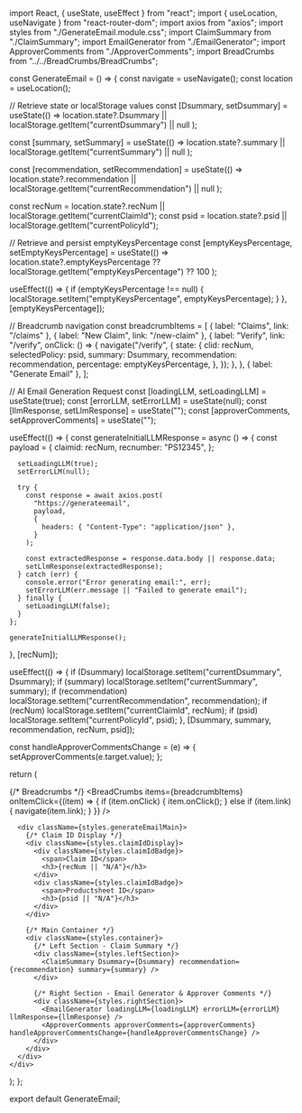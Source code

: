 
import React, { useState, useEffect } from "react";
import { useLocation, useNavigate } from "react-router-dom";
import axios from "axios";
import styles from "./GenerateEmail.module.css";
import ClaimSummary from "./ClaimSummary";
import EmailGenerator from "./EmailGenerator";
import ApproverComments from "./ApproverComments";
import BreadCrumbs from "../../BreadCrumbs/BreadCrumbs";

const GenerateEmail = () => {
  const navigate = useNavigate();
  const location = useLocation();

  // Retrieve state or localStorage values
  const [Dsummary, setDsummary] = useState(() =>
    location.state?.Dsummary || localStorage.getItem("currentDsummary") || null
  );

  const [summary, setSummary] = useState(() =>
    location.state?.summary || localStorage.getItem("currentSummary") || null
  );

  const [recommendation, setRecommendation] = useState(() =>
    location.state?.recommendation || localStorage.getItem("currentRecommendation") || null
  );

  const recNum = location.state?.recNum || localStorage.getItem("currentClaimId");
  const psid = location.state?.psid || localStorage.getItem("currentPolicyId");

  // Retrieve and persist emptyKeysPercentage
  const [emptyKeysPercentage, setEmptyKeysPercentage] = useState(() =>
    location.state?.emptyKeysPercentage ?? localStorage.getItem("emptyKeysPercentage") ?? 100
  );

  useEffect(() => {
    if (emptyKeysPercentage !== null) {
      localStorage.setItem("emptyKeysPercentage", emptyKeysPercentage);
    }
  }, [emptyKeysPercentage]);

  // Breadcrumb navigation
  const breadcrumbItems = [
    { label: "Claims", link: "/claims" },
    { label: "New Claim", link: "/new-claim" },
{
  label: "Verify",
  link: "/verify",
  onClick: () => {
    navigate("/verify", {
      state: {
        clid: recNum,
        selectedPolicy: psid,
        summary: Dsummary,
        recommendation: recommendation,
        percentage: emptyKeysPercentage, 
      },
    });
  },
},    { label: "Generate Email" },
  ];

  // AI Email Generation Request
  const [loadingLLM, setLoadingLLM] = useState(true);
  const [errorLLM, setErrorLLM] = useState(null);
  const [llmResponse, setLlmResponse] = useState("");
  const [approverComments, setApproverComments] = useState("");

  useEffect(() => {
    const generateInitialLLMResponse = async () => {
      const payload = {
        claimid: recNum,
        recnumber: "PS12345",
      };

      setLoadingLLM(true);
      setErrorLLM(null);

      try {
        const response = await axios.post(
          "https://generateemail",
          payload,
          {
            headers: { "Content-Type": "application/json" },
          }
        );

        const extractedResponse = response.data.body || response.data;
        setLlmResponse(extractedResponse);
      } catch (err) {
        console.error("Error generating email:", err);
        setErrorLLM(err.message || "Failed to generate email");
      } finally {
        setLoadingLLM(false);
      }
    };

    generateInitialLLMResponse();
  }, [recNum]);

  useEffect(() => {
    if (Dsummary) localStorage.setItem("currentDsummary", Dsummary);
    if (summary) localStorage.setItem("currentSummary", summary);
    if (recommendation) localStorage.setItem("currentRecommendation", recommendation);
    if (recNum) localStorage.setItem("currentClaimId", recNum);
    if (psid) localStorage.setItem("currentPolicyId", psid);
  }, [Dsummary, summary, recommendation, recNum, psid]);

  const handleApproverCommentsChange = (e) => {
    setApproverComments(e.target.value);
  };

  return (
    <div>
      {/* Breadcrumbs */}
      <BreadCrumbs
        items={breadcrumbItems}
        onItemClick={(item) => {
          if (item.onClick) {
            item.onClick();
          } else if (item.link) {
            navigate(item.link);
          }
        }}
      />

      <div className={styles.generateEmailMain}>
        {/* Claim ID Display */}
        <div className={styles.claimIdDisplay}>
          <div className={styles.claimIdBadge}>
            <span>Claim ID</span>
            <h3>{recNum || "N/A"}</h3>
          </div>
          <div className={styles.claimIdBadge}>
            <span>Productsheet ID</span>
            <h3>{psid || "N/A"}</h3>
          </div>
        </div>

        {/* Main Container */}
        <div className={styles.container}>
          {/* Left Section - Claim Summary */}
          <div className={styles.leftSection}>
            <ClaimSummary Dsummary={Dsummary} recommendation={recommendation} summary={summary} />
          </div>

          {/* Right Section - Email Generator & Approver Comments */}
          <div className={styles.rightSection}>
            <EmailGenerator loadingLLM={loadingLLM} errorLLM={errorLLM} llmResponse={llmResponse} />
            <ApproverComments approverComments={approverComments} handleApproverCommentsChange={handleApproverCommentsChange} />
          </div>
        </div>
      </div>
    </div>
  );
};

export default GenerateEmail;

